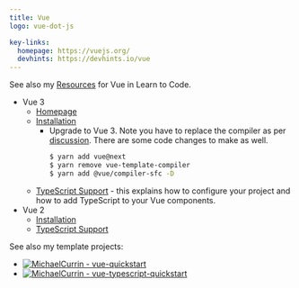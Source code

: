 ```yaml
---
title: Vue
logo: vue-dot-js

key-links:
  homepage: https://vuejs.org/
  devhints: https://devhints.io/vue
---
```


See also my [Resources](https://github.com/MichaelCurrin/learn-to-code/blob/master/en/topics/scripting_languages/JavaScript/libraries/vue.md) for Vue in Learn to Code.

- Vue 3
    - [Homepage](https://v3.vuejs.org/)
    - [Installation](https://v3.vuejs.org/guide/installation.html)
        - Upgrade to Vue 3. Note you have to replace the compiler as per [discussion](https://stackoverflow.com/questions/63863222/after-upgrading-to-vue-3-cannot-find-module-vue-compiler-sfc-package-json). There are some code changes to make as well.
            ```sh
            $ yarn add vue@next
            $ yarn remove vue-template-compiler
            $ yarn add @vue/compiler-sfc -D
            ```
    - [TypeScript Support](https://v3.vuejs.org/guide/typescript-support.html) - this explains how to configure your project and how to add TypeScript to your Vue components.
- Vue 2
    - [Installation](https://vuejs.org/v2/guide/installation.html)
    - [TypeScript Support](https://vuejs.org/v2/guide/typescript.html)


See also my template projects:

- [![MichaelCurrin - vue-quickstart](https://img.shields.io/static/v1?label=MichaelCurrin&message=vue-quickstart&color=blue&logo=github)](https://github.com/MichaelCurrin/vue-quickstart)
- [![MichaelCurrin - vue-typescript-quickstart](https://img.shields.io/static/v1?label=MichaelCurrin&message=vue-typescript-quickstart&color=blue&logo=github)](https://github.com/MichaelCurrin/vue-typescript-quickstart)
